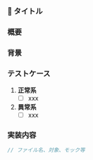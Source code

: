 ### 🧪 タイトル

<!-- 例: ReadCurrentUserInteractorの単体テスト実装 -->

### 概要

<!-- 何をするか一言で -->

### 背景

<!-- なぜやるのか / 関連Issue -->

### テストケース

1. **正常系**
   - [ ] xxx
2. **異常系**
   - [ ] xxx

### 実装内容

```csharp
// ファイル名、対象、モック等
```

